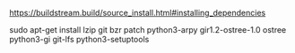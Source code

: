 https://buildstream.build/source_install.html#installing_dependencies

sudo apt-get install lzip git bzr patch python3-arpy gir1.2-ostree-1.0 ostree python3-gi git-lfs python3-setuptools
